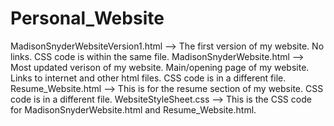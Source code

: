 # Personal_Website
MadisonSnyderWebsiteVersion1.html --> The first version of my website. No links. CSS code is within the same file.
MadisonSnyderWebsite.html --> Most updated verison of my website. Main/opening page of my website. Links to internet and other html files. CSS code is in a different file.
Resume_Website.html --> This is for the resume section of my website. CSS code is in a different file.
WebsiteStyleSheet.css --> This is the CSS code for MadisonSnyderWebsite.html and Resume_Website.html.
